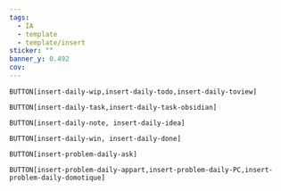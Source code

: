 ```yaml
---
tags:
  - IA
  - template
  - template/insert
sticker: ""
banner_y: 0.492
cov:
---
```


`BUTTON[insert-daily-wip,insert-daily-todo,insert-daily-toview]`

`BUTTON[insert-daily-task,insert-daily-task-obsidian]`

`BUTTON[insert-daily-note, insert-daily-idea]`

`BUTTON[insert-daily-win, insert-daily-done]`

`BUTTON[insert-problem-daily-ask]`

`BUTTON[insert-problem-daily-appart,insert-problem-daily-PC,insert-problem-daily-domotique]`
